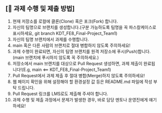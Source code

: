 ## [📌 과제 수행 및 제출 방법]
1. 현재 저장소를 로컬에 클론(Clone) 혹은 포크(Fork) 합니다.
2. 자신의 팀명으로 브랜치를 생성합니다.(구분 가능하도록 팀명을 꼭 파스칼케이스로 표시하세요, git branch KDT_FE8_Final-Project_Team1)
3. 자신의 팀명 브랜치에서 과제를 수행합니다.
4. main 혹은 다른 사람의 브랜치로 절대 병합하지 않도록 주의하세요!
5. 과제 수행이 완료되면, 자신의 팀명 브랜치를 원격 저장소에 푸시(Push)합니다.(main 브랜치에 푸시하지 않도록 꼭 주의하세요.)
6. 저장소에서 main 브랜치를 대상으로 Pull Request 생성하면, 과제 제출이 완료됩니다!(E.g, main <== KDT_FE8_Final-Project_Team1)
7. Pull Request에서 과제 제출 후 절대 병합(Merge)하지 않도록 주의하세요!
8. 웹 페이지 확인을 위해 설정해야 할 환경설정 값 등은 README.md 파일에 작성 부탁 드립니다.
9. Pull Request 링크를 LMS로도 제출해 주셔야 합니다.
10. 과제 수행 및 제출 과정에서 문제가 발생한 경우, 바로 담당 멘토나 운영진에게 얘기하세요!

